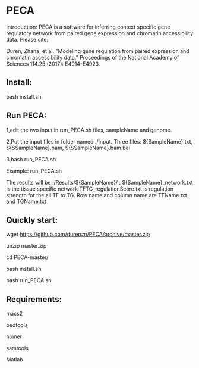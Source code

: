 # PECA

Introduction:
PECA is a software for inferring context specific gene regulatory network from paired gene expression and chromatin accessibility data.
Please cite: 

Duren, Zhana, et al. "Modeling gene regulation from paired expression and chromatin accessibility data." Proceedings of the National Academy of Sciences 114.25 (2017): E4914-E4923.

## Install:

bash install.sh

## Run PECA:

1,edit the two input in run_PECA.sh files, sampleName and genome.

2,Put the input files in folder named ./Input. Three files: ${SampleName}.txt, ${SSampleName}.bam, ${SSampleName}.bam.bai

3,bash run_PECA.sh

Example: run_PECA.sh

The results will be ./Results/${SampleName}/ .
${SampleName}_network.txt is the tissue specific network
TFTG_regulationScore.txt is regulation strength for the all TF to TG. Row name and column name are TFName.txt and TGName.txt

## Quickly start:

wget https://github.com/durenzn/PECA/archive/master.zip

unzip master.zip

cd PECA-master/

bash install.sh

bash run_PECA.sh

## Requirements:

macs2

bedtools

homer

samtools

Matlab



